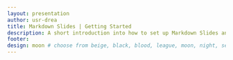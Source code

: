 ```yaml
---
layout: presentation
author: usr-drea
title: Markdown Slides | Getting Started
description: A short introduction into how to set up Markdown Slides and what you can do with it.
footer:
design: moon # choose from beige, black, blood, league, moon, night, serif, simple, sky, solarized, white
---
```

